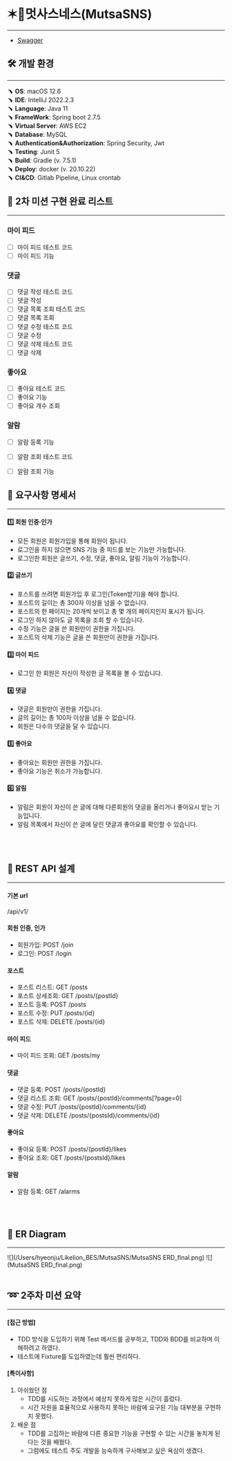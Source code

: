 # ✶📱멋사스네스(MutsaSNS) 

---

- [Swagger](http://ec2-43-201-22-119.ap-northeast-2.compute.amazonaws.com:8080/swagger-ui/index.html#/)

## 🛠 개발 환경

---
﹅ **OS**: macOS 12.6 <br>
﹅ **IDE**: IntelliJ 2022.2.3 <br>
﹅ **Language**: Java 11 <br>
﹅ **FrameWork**: Spring boot 2.7.5 <br>
﹅ **Virtual Server**: AWS EC2 <br>
﹅ **Database**: MySQL <br>
﹅ **Authentication&Authorization**: Spring Security, Jwt <br>
﹅ **Testing**: Junit 5 <br>
﹅ **Build**: Gradle (v. 7.5.1) <br> 
﹅ **Deploy**: docker (v. 20.10.22) <br>
﹅ **CI&CD**: Gitlab Pipeline, Linux crontab

## 📑 2차 미션 구현 완료 리스트 

---
### 마이 피드 
- [ ] 마이 피드 테스트 코드
- [ ] 마이 피드 기능

### 댓글
- [ ] 댓글 작성 테스트 코드
- [ ] 댓글 작성 
- [ ] 댓글 목록 조회 테스트 코드
- [ ] 댓글 목록 조회
- [ ] 댓글 수정 테스트 코드
- [ ] 댓글 수정
- [ ] 댓글 삭제 테스트 코드
- [ ] 댓글 삭제

### 좋아요
- [ ] 좋아요 테스트 코드
- [ ] 좋아요 기능
- [ ] 좋아요 개수 조회

### 알람
- [ ] 알람 등록 기능
- [ ] 알람 조회 테스트 코드
- [ ] 알람 조회 기능


## 📑 요구사항 명세서

---

#### 1️⃣ 회원 인증·인가

- 모든 회원은 회원가입을 통해 회원이 됩니다.
- 로그인을 하지 않으면 SNS 기능 중 피드를 보는 기능만 가능합니다.
- 로그인한 회원은 글쓰기, 수정, 댓글, 좋아요, 알림 기능이 가능합니다.

#### 2️⃣ 글쓰기

- 포스트를 쓰려면 회원가입 후 로그인(Token받기)을 해야 합니다.
- 포스트의 길이는 총 300자 이상을 넘을 수 없습니다.
- 포스트의 한 페이지는 20개씩 보이고 총 몇 개의 페이지인지 표시가 됩니다.
- 로그인 하지 않아도 글 목록을 조회 할 수 있습니다.
- 수정 기능은 글을 쓴 회원만이 권한을 가집니다.
- 포스트의 삭제 기능은 글을 쓴 회원만이 권한을 가집니다.

#### 3️⃣ 마이 피드

- 로그인 한 회원은 자신이 작성한 글 목록을 볼 수 있습니다.

#### 4️⃣ 댓글

- 댓글은 회원만이 권한을 가집니다.
- 글의 길이는 총 100자 이상을 넘을 수 없습니다.
- 회원은 다수의 댓글을 달 수 있습니다.

#### 5️⃣ 좋아요

- 좋아요는 회원만 권한을 가집니다.
- 좋아요 기능은 취소가 가능합니다.

#### 6️⃣ 알림

- 알림은 회원이 자신이 쓴 글에 대해 다른회원의 댓글을 올리거나 좋아요시 받는 기능입니다.
- 알림 목록에서 자신이 쓴 글에 달린 댓글과 좋아요를 확인할 수 있습니다.

<br>
<br>

## 📑 REST API 설계

---
#### 기본 url
/api/v1/ <br>

#### 회원 인증, 인가
- 회원가입: POST /join <br>
- 로그인: POST /login <br>

#### 포스트
- 포스트 리스트: GET /posts <br>
- 포스트 상세조회: GET /posts/{postId} <br>
- 포스트 등록: POST /posts <br>
- 포스트 수정: PUT /posts/{id} <br>
- 포스트 삭제: DELETE /posts/{id} <br>

#### 마이 피드
- 마이 피드 조회: GET /posts/my <br>

#### 댓글
- 댓글 등록: POST /posts/{postId} <br> 
- 댓글 리스트 조회: GET /posts/{postId}/comments[?page=0] <br> 
- 댓글 수정: PUT /posts/{postId}/comments/{id} <br>
- 댓글 삭제: DELETE /posts/{postsId}/comments/{id} <br>

#### 좋아요
- 좋아요 등록: POST /posts/{postId}/likes <br> 
- 좋아요 조회: GET /posts/{postsId}/likes <br>

#### 알람
- 알람 등록: GET /alarms <br>

<br>
<br>

## 📑 ER Diagram

---
![](/Users/hyeonju/Likelion_BES/MutsaSNS/MutsaSNS ERD_final.png)
![](MutsaSNS ERD_final.png)
<br>
<br>

## ➿ 2주차 미션 요약

---

#### [접근 방법]
* TDD 방식을 도입하기 위해 Test 메서드를 공부하고, TDD와 BDD를 비교하며 이해하려고 하였다. 
* 테스트에 Fixture를 도입하였는데 훨씬 편리하다.

#### [특이사항]
1. 아쉬웠던 점 <br>
   * TDD를 시도하는 과정에서 예상치 못하게 많은 시간이 흘렀다. 
   * 시간 자원을 효율적으로 사용하지 못하는 바람에 요구된 기능 대부분을 구현하지 못했다.
2. 배운 점 
   * TDD를 고집하는 바람에 다른 중요한 기능을 구현할 수 있는 시간을 놓치게 된다는 것을 배웠다. 
   * 그럼에도 테스트 주도 개발을 능숙하게 구사해보고 싶은 욕심이 생겼다.   